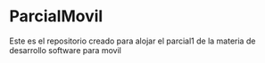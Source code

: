 # ParcialMovil
Este es el repositorio creado para alojar el parcial1 de la materia de desarrollo software para movil
